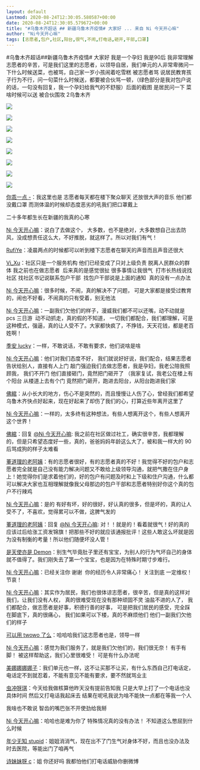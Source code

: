 ```yaml
---
layout: default
Lastmod: 2020-08-24T12:30:05.580587+00:00
date: 2020-08-24T12:30:05.579672+00:00
title: "#乌鲁木齐超话 ## 新疆乌鲁木齐疫情# 大家好 ... 来自 Ni 今天开心嘛"
author: "Ni今天开心嘛"
tags: [志愿者,包户,社区,阳台,很气,不闹,打电话,砸开,干部,口罩]
---
```


#乌鲁木齐超话##新疆乌鲁木齐疫情# 大家好 我是一个孕妇 我是90后  我非常理解志愿者的辛苦，可是我们这里的志愿者，以领导自居，我们单元的人非常卑微问一下什么时候送菜，也被骂，自己家一岁小孩闹着吃雪糕 被志愿者骂 说居民教育孩子行为不行，问一句菜什么时候送，都要被合伙骂一顿，（绿色部分是我对包户说的话，一句没有回复，我一个孕妇给我气的不舒服）后面的截图 是居民问一下 菜啥时候可以送  被合伙围攻 2乌鲁木齐

![](https://images.weserv.nl/?url=https://wx4.sinaimg.cn/mw690/005N25iCly1gi1xn46y6bj30tv1bu134.jpg)

![](https://images.weserv.nl/?url=https://wx4.sinaimg.cn/mw690/005N25iCly1gi1xn5579dj30sp1pcqtd.jpg)

![](https://images.weserv.nl/?url=https://wx2.sinaimg.cn/mw690/005N25iCly1gi1xn3o4kdj30tk0ydk1k.jpg)

![](https://images.weserv.nl/?url=https://wx4.sinaimg.cn/mw690/005N25iCly1gi1xnd3zdvj30si1tfu0x.jpg)

![](https://images.weserv.nl/?url=https://wx2.sinaimg.cn/mw690/005N25iCly1gi1xngu83pj30sf1p8qv5.jpg)

![](https://images.weserv.nl/?url=https://wx3.sinaimg.cn/mw690/005N25iCly1gi1xnjf5sqj30v31qhnpd.jpg)

![](https://images.weserv.nl/?url=https://wx1.sinaimg.cn/mw690/005N25iCly1gi1xnluftoj30tl1h2b29.jpg)

![](https://images.weserv.nl/?url=https://wx2.sinaimg.cn/mw690/005N25iCly1gi1xnp3ejfj30v81w6u0x.jpg)



[你乖一点 -](https://weibo.com/5269035966)：我这里也是 志愿者每天都在楼下聚众聊天 还放很大声的音乐 他们都没戴口罩 而测体温的时候却态度恶劣的吼我们把口罩戴上

二十多年都生长在新疆的我真的心寒

[Ni 今天开心嘛](https://weibo.com/5305201654)：说白了去做这个， 大多数，也不是绝对，大多数想自己出去防风，没成想责任这么大，不好推脱，就这样了。所以对我们有气！

[RufiYe](https://weibo.com/5589940003)：凌晨两点的时候都可以听到楼下志愿者在聊天的声音而且声音还很大

[Vi\_Xu](https://weibo.com/5750560422)：社区只是一个服务机构 他们已经变成了只对上级负责 脱离人民群众的群体 我之前也在做志愿者  后来真的是感觉很扯 很多事情让我很气  打市长热线说找社区 找社区书记说联系包户干部  找包户干部说是上面的通知  真的没有一点办法

[Ni 今天开心嘛](https://weibo.com/5305201654)：很多时候，不闹，真的解决不了问题， 可是大家都是接受过教育的，闹也不好看，不闹真的只有受着，别无他法

[Ni 今天开心嘛](https://weibo.com/5305201654)：一副我们欠他们的样子，漫威我们都不可以还嘴，动不动就是 pcs 三日游  动不动抓走，真的假的不知道， 一切我们都配合，我们都理解，可是这种模式，强逼，真的让人受不了。大家都快疯了，不挣钱，天天花钱，都是老百姓啊！

[季安 lucky](https://weibo.com/1851556632)：一样，不敢说话，不敢有要求，他们说啥是啥

[Ni 今天开心嘛](https://weibo.com/5305201654)：他们对我们态度不好， 我们就说好好说，我们配合，结果志愿者告状给别人，直接有人上门 敲门强迫我们去做志愿者，我是孕妇，我老公陪我照顾我， 我们不开门 他们直接砸门，竟然把门砸开了 （我家复试，我老公在楼上有个阳台 从楼道上去有个门 竟然把门砸开，跑进去阳台，从阳台跑进我们家

[佛綰](https://weibo.com/3862720031)：从小长大的地方，伤心不是突然的，而且慢慢让人伤了心，曾经我们都希望乌鲁木齐快点好起来，现在好起来了却伤了我们的心，打算近些年离开这里了

[Ni 今天开心嘛](https://weibo.com/5305201654)：一样的，太多终有这种想法，有些人想离开这个，有些人想离开这个世界！

[佛綰](https://weibo.com/3862720031)：回复 [@Ni 今天开心嘛](https://weibo.com/n/Ni%E4%BB%8A%E5%A4%A9%E5%BC%80%E5%BF%83%E5%98%9B?from=feed&loc=at): 我之前在社区做过社工，确实很辛苦，我都理解的，但是只希望态度好一些，真的，爸爸妈妈年龄这么大了，被和我一样大的 90 后骂成狗的样子太难看

[董道理的老阿姨](https://weibo.com/2287872214)：有的志愿者很好，有的志愿者真的不好！我觉得不好的包户和志愿者完全就是自己没有能力解决问题又不敢给上级领导沟通，就把气撒在住户身上！她觉得你们是求着他们的，好的包户有问题及时和上下级和住户沟通，什么都可以解决大家也互相理解就像我父母那边的包户干部和志愿者特别好你这个真的包户不行辣鸡

[Ni 今天开心嘛](https://weibo.com/5305201654)：是的 有好有坏，好的很好，好认真的很多，但是坏的，真的让人受不了，不喜欢，觉得累可以不做，这脾气发的

[董道理的老阿姨](https://weibo.com/2287872214)：回复 [@Ni 今天开心嘛](https://weibo.com/n/Ni%E4%BB%8A%E5%A4%A9%E5%BC%80%E5%BF%83%E5%98%9B?from=feed&loc=at): 对！！就是的！看着就很气！好的真的应该过后给涨工资发锦旗！把那些不好的就应该通报批评！这些人敢这么坏就是因为没有制衡的考量！所以他们随便坏没人管！

[是天使亦是 Demon](https://weibo.com/6940144695)：别生气毕竟肚子里还有宝宝，为别人的行为气坏自己的身体就不值得了。我们刚失去了第一个宝宝，也是因为在特殊时期寸步难行。

[Ni 今天开心嘛](https://weibo.com/5305201654)：已经关注你 谢谢  你的经历令人非常痛心！ 关注到底 一定维权！ 节哀！

[Ni 今天开心嘛](https://weibo.com/5305201654)：其实作为居民，我们也很体谅志愿者，很辛苦，但是真的这样对我们，让我们没有人权， 真的很难受现在没有那种顽固不灵 油盐不进的人了， 我们都配合，做志愿者是好事，积德行善的好事， 可是把我们居民的感受，完全踩在脚底下，真的很痛心， 我们如果可以下楼，真的不麻烦他们 他们一副我们欠他们的样子

[可以用 twowo 了么](https://weibo.com/5067703034)：哈哈哈我们这志愿者也是，领导一样

[Ni 今天开心嘛](https://weibo.com/5305201654)：感觉为我们服务了，就是我们欠他们的，我们很无奈！ 有手有脚！ 被这样帮助这，我们心里很难受！ 可是有什么办法呢

[美娜娜娜娜子](https://weibo.com/everythingmomo)：我们单元也一样，这不让买那不让买，有什么东西自己打电话定，电话定不到就忍着，不能有意见不能有要求，要不然就骂业主

[虫冲呀琪](https://weibo.com/5653454684)：今天给我做核算他昨天没有提前告知我 只是大早上打了一个电话也没具体时间 然后又打电话我起床去 结果在呢吼我说为啥不能快一点都在等我一个人

我啥也不敢说 智齿的嘴巴张不开使劲给我掰

[Ni 今天开心嘛](https://weibo.com/5305201654)：哈哈也是难为你了 特殊情况真的没有办法！ 不知道这么憋屈到什么时候

[年少无知 stupid](https://weibo.com/3870473705)：姐姐消消气，现在出不了门生气对身体不好，而且也没办法及时去医院，等能出门了咱再气

[诗妹妹呀 c](https://weibo.com/5089060309)：姐 你还好吗 我都怕他们打电话威胁你删微博
